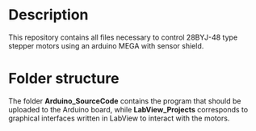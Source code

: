 # Description
This repository contains all files necessary to control 28BYJ-48 type stepper motors using an arduino MEGA with sensor shield.

# Folder structure

The folder **Arduino_SourceCode** contains the program that should be uploaded to the Arduino board, while **LabView_Projects** corresponds to graphical interfaces written in LabView to interact with the motors. 